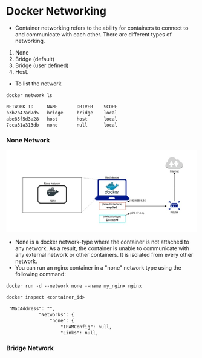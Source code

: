 # Docker Networking
* Container networking refers to the ability for containers to connect to and communicate with each other. There are different types of networking.
1) None
2) Bridge (default)
3) Bridge (user defined)
4) Host.

* To list the network 
```
docker network ls
```
```
NETWORK ID     NAME       DRIVER    SCOPE
b3b2b47ad7d5   bridge     bridge    local
abe85f5d3a28   host       host      local
7cca31a313db   none       null      local
```
### None Network
![None network](None.jpg)
* None is a docker network-type where the container is not attached to any network. As a result, the container is unable to communicate with any external network or other containers. It is isolated from every other network.
* You can run an nginx container in a "none" network type using the following command:
```
docker run -d --network none --name my_nginx nginx
```
```
docker inspect <container_id>
```
```
 "MacAddress": "",
            "Networks": {
                "none": {
                    "IPAMConfig": null,
                    "Links": null,
```

### Bridge Network

